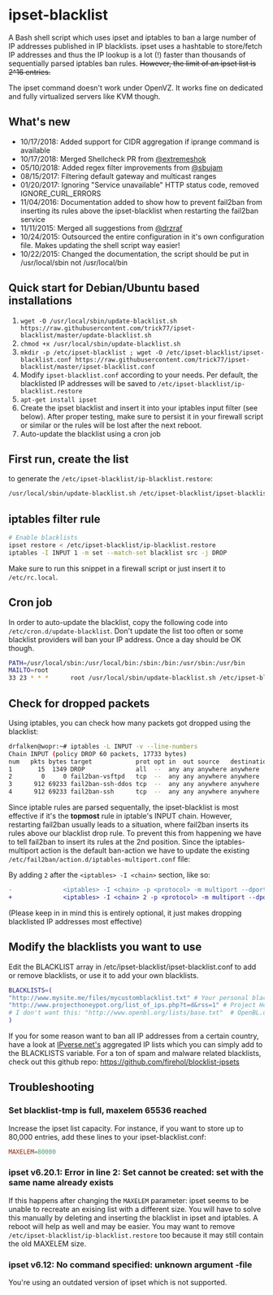 # ipset-blacklist

A Bash shell script which uses ipset and iptables to ban a large number of IP addresses published in IP blacklists. ipset uses a hashtable to store/fetch IP addresses and thus the IP lookup is a lot (!) faster than thousands of sequentially parsed iptables ban rules. ~~However, the limit of an ipset list is 2^16 entries.~~

The ipset command doesn't work under OpenVZ. It works fine on dedicated and fully virtualized servers like KVM though.

## What's new

- 10/17/2018: Added support for CIDR aggregation if iprange command is available
- 10/17/2018: Merged Shellcheck PR from [@extremeshok](https://github.com/extremeshok)
- 05/10/2018: Added regex filter improvements from [@sbujam](https://github.com/sbujam)
- 08/15/2017: Filtering default gateway and multicast ranges
- 01/20/2017: Ignoring "Service unavailable" HTTP status code, removed IGNORE_CURL_ERRORS 
- 11/04/2016: Documentation added to show how to prevent fail2ban from inserting its rules above the ipset-blacklist when restarting the fail2ban service
- 11/11/2015: Merged all suggestions from [@drzraf](https://github.com/drzraf)
- 10/24/2015: Outsourced the entire configuration in it's own configuration file. Makes updating the shell script way easier!
- 10/22/2015: Changed the documentation, the script should be put in /usr/local/sbin not /usr/local/bin

## Quick start for Debian/Ubuntu based installations

1. `wget -O /usr/local/sbin/update-blacklist.sh https://raw.githubusercontent.com/trick77/ipset-blacklist/master/update-blacklist.sh`
2. `chmod +x /usr/local/sbin/update-blacklist.sh`
3. `mkdir -p /etc/ipset-blacklist ; wget -O /etc/ipset-blacklist/ipset-blacklist.conf https://raw.githubusercontent.com/trick77/ipset-blacklist/master/ipset-blacklist.conf`
4. Modify `ipset-blacklist.conf` according to your needs. Per default, the blacklisted IP addresses will be saved to `/etc/ipset-blacklist/ip-blacklist.restore`
5. `apt-get install ipset`
6. Create the ipset blacklist and insert it into your iptables input filter (see below). After proper testing, make sure to persist it in your firewall script or similar or the rules will be lost after the next reboot.
7. Auto-update the blacklist using a cron job

## First run, create the list

to generate the `/etc/ipset-blacklist/ip-blacklist.restore`:

```sh
/usr/local/sbin/update-blacklist.sh /etc/ipset-blacklist/ipset-blacklist.conf
```

## iptables filter rule

```sh
# Enable blacklists
ipset restore < /etc/ipset-blacklist/ip-blacklist.restore
iptables -I INPUT 1 -m set --match-set blacklist src -j DROP
```

Make sure to run this snippet in a firewall script or just insert it to `/etc/rc.local`.

## Cron job

In order to auto-update the blacklist, copy the following code into `/etc/cron.d/update-blacklist`. Don't update the list too often or some blacklist providers will ban your IP address. Once a day should be OK though.

```sh
PATH=/usr/local/sbin:/usr/local/bin:/sbin:/bin:/usr/sbin:/usr/bin
MAILTO=root
33 23 * * *      root /usr/local/sbin/update-blacklist.sh /etc/ipset-blacklist/ipset-blacklist.conf
```

## Check for dropped packets

Using iptables, you can check how many packets got dropped using the blacklist:

```sh
drfalken@wopr:~# iptables -L INPUT -v --line-numbers
Chain INPUT (policy DROP 60 packets, 17733 bytes)
num   pkts bytes target            prot opt in  out source   destination
1       15  1349 DROP              all  --  any any anywhere anywhere     match-set blacklist src
2        0     0 fail2ban-vsftpd   tcp  --  any any anywhere anywhere     multiport dports ftp,ftp-data,ftps,ftps-data
3      912 69233 fail2ban-ssh-ddos tcp  --  any any anywhere anywhere     multiport dports ssh
4      912 69233 fail2ban-ssh      tcp  --  any any anywhere anywhere     multiport dports ssh
```

Since iptable rules are parsed sequentally, the ipset-blacklist is most effective if it's the **topmost** rule in iptable's INPUT chain. However, restarting fail2ban usually leads to a situation, where fail2ban inserts its rules above our blacklist drop rule. To prevent this from happening we have to tell fail2ban to insert its rules at the 2nd position. Since the iptables-multiport action is the default ban-action we have to update the existing `/etc/fail2ban/action.d/iptables-multiport.conf` file:

By adding `2` after the `<iptables> -I <chain>` section, like so:

```diff
-              <iptables> -I <chain> -p <protocol> -m multiport --dports <port> -j f2b-<name>
+              <iptables> -I <chain> 2 -p <protocol> -m multiport --dports <port> -j f2b-<name>
```

(Please keep in in mind this is entirely optional, it just makes dropping blacklisted IP addresses most effective)

## Modify the blacklists you want to use

Edit the BLACKLIST array in /etc/ipset-blacklist/ipset-blacklist.conf to add or remove blacklists, or use it to add your own blacklists.

```sh
BLACKLISTS=(
"http://www.mysite.me/files/mycustomblacklist.txt" # Your personal blacklist
"http://www.projecthoneypot.org/list_of_ips.php?t=d&rss=1" # Project Honey Pot Directory of Dictionary Attacker IPs
# I don't want this: "http://www.openbl.org/lists/base.txt"  # OpenBL.org 30 day List
)
```

If you for some reason want to ban all IP addresses from a certain country, have a look at [IPverse.net's](http://ipverse.net/ipblocks/data/countries/) aggregated IP lists which you can simply add to the BLACKLISTS variable. For a ton of spam and malware related blacklists, check out this github repo: https://github.com/firehol/blocklist-ipsets

## Troubleshooting

### Set blacklist-tmp is full, maxelem 65536 reached

Increase the ipset list capacity. For instance, if you want to store up to 80,000 entries, add these lines to your ipset-blacklist.conf:  

```conf
MAXELEM=80000
```

### ipset v6.20.1: Error in line 2: Set cannot be created: set with the same name already exists

If this happens after changing the `MAXELEM` parameter: ipset seems to be unable to recreate an exising list with a different size. You will have to solve this manually by deleting and inserting the blacklist in ipset and iptables. A reboot will help as well and may be easier. You may want to remove `/etc/ipset-blacklist/ip-blacklist.restore` too because it may still contain the old MAXELEM size.

### ipset v6.12: No command specified: unknown argument -file

You're using an outdated version of ipset which is not supported.
